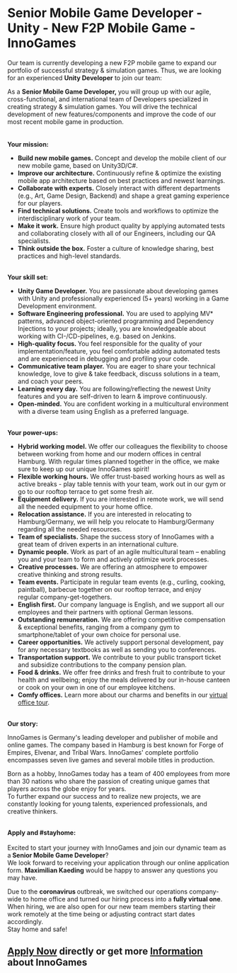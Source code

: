 <h1>Senior Mobile Game Developer - Unity - New F2P Mobile Game - InnoGames</h1>
<p><span>Our team is currently developing a new F2P mobile game to expand our portfolio of successful strategy &amp; simulation games. Thus,&nbsp;</span><span>we are looking for an experienced&nbsp;</span><strong><span>Unity Developer</span></strong><span>&nbsp;to join our team:</span></p><p><span>As a&nbsp;</span><strong>Senior Mobile Game Developer,&nbsp;</strong><span>you will group up with our agile, cross-functional, and international team of Developers specialized in creating strategy &amp; simulation games. You will drive the technical development of new features/components and improve the code of our most recent mobile game in production.<br /></span><br /><br /><strong></strong><strong>Your mission:</strong><strong>&nbsp;</strong></p><ul><li><strong>Build new mobile games.</strong><span>&nbsp;</span>Concept and develop the mobile client of our new mobile game, based on Unity3D/C#.</li><li><strong>Improve our architecture.</strong><span>&nbsp;</span>Continuously refine &amp; optimize the existing mobile app architecture based on best practices and newest learnings.</li><li><strong>Collaborate with experts.</strong><span>&nbsp;Closely i</span>nteract with different departments (e.g., Art, Game Design, Backend) and shape a great gaming experience for our players.</li><li><strong>Find technical solutions.</strong><span>&nbsp;</span>Create tools and workflows to optimize the interdisciplinary work of your team.</li><li><strong>Make it work.</strong><span>&nbsp;</span>Ensure high product quality by applying automated tests and collaborating closely with all of our Engineers, including our QA specialists.</li><li><strong>Think outside the box.</strong><span>&nbsp;</span>Foster a culture of knowledge sharing, best practices and high-level standards.</li></ul><p><strong><br />Your skill set:</strong></p><ul><li><span><strong>Unity Game Developer.</strong>&nbsp;You are passionate about developing games with Unity and professionally experienced (5+ years) working in a Game Development environment.</span></li><li><span><strong>Software Engineering professional.</strong>&nbsp;You are used to applying MV* patterns, advanced object-oriented programming and Dependency Injections to your projects; ideally, you are knowledgeable about working with CI-/CD-pipelines, e.g. based on Jenkins.</span></li><li><span><strong>High-quality focus.&nbsp;</strong>You feel responsible for the quality of your implementation/feature, you feel comfortable adding automated tests and are experienced in debugging and profiling your code.</span></li><li><span><strong>Communicative team player.</strong>&nbsp;You are eager to share your technical knowledge, love to give &amp; take feedback,&nbsp;discuss solutions in a team, and coach your peers.</span></li><li><strong>Learning every day.</strong><span>&nbsp;</span>You are following/reflecting the newest Unity features and you&nbsp;are self-driven to learn &amp; improve continuously.</li><li><span><strong>Open-minded.</strong>&nbsp;You are confident working in a multicultural environment with a diverse team using English as a preferred language.</span></li></ul><p><strong><br />Your power-ups:</strong></p><ul><li><strong>Hybrid working model.&nbsp;</strong><span>We offer our colleagues the flexibility to choose between working from home and our modern offices in central Hamburg. With regular times planned together in the office, we make sure to keep up our unique InnoGames spirit!</span></li><li><span><strong>Flexible working hours.</strong>&nbsp;</span>We offer&nbsp;trust-based working hours as well as active breaks -&nbsp;<span>play table tennis with your team, work out in our gym or go to our rooftop terrace to get some fresh air.</span></li><li><span><strong>Equipment delivery.</strong></span><span>&nbsp;</span>If you are interested in remote work, we will send all the needed equipment to your home office.</li><li><span><strong>Relocation assistance.</strong>&nbsp;</span>If you are interested in relocating to Hamburg/Germany, we will help you relocate to Hamburg/Germany regarding all the needed resources.</li><li><span><strong>Team of specialists.</strong>&nbsp;</span>Shape the success story of InnoGames with a great team of driven experts in an international culture.</li><li><span><strong>Dynamic people.</strong></span><span>&nbsp;</span>Work as part of an agile multicultural team&nbsp;&ndash; enabling you and your team to form and actively optimize work processes.</li><li><span><strong>Creative processes.</strong></span><span>&nbsp;</span>We are offering an atmosphere to empower creative thinking and strong results.</li><li><span><strong>Team events.</strong>&nbsp;</span>Participate in regular team events (e.g., curling, cooking, paintball), barbecue together on our rooftop terrace, and enjoy regular&nbsp;company-get-togethers.</li><li><span><strong>English first.</strong>&nbsp;</span>Our company language is English,&nbsp;and&nbsp;we support all our employees and their partners with optional German&nbsp;lessons.</li><li><span><strong>Outstanding remuneration.</strong>&nbsp;</span>We are offering competitive compensation &amp; exceptional benefits, ranging from a company gym to smartphone/tablet of your own choice for personal use.</li><li><span><strong>Career opportunities.</strong>&nbsp;</span>We actively support personal development, pay for any necessary textbooks as well as sending you to conferences.</li><li><span><strong>Transportation support.</strong>&nbsp;</span>We contribute to your public transport ticket and subsidize contributions to the company pension plan.</li><li><span><strong>Food &amp; drinks.</strong>&nbsp;</span>We offer free drinks and fresh fruit to contribute to your health and wellbeing; enjoy the meals delivered by our in-house canteen or cook on your own in one of our employee kitchens.</li><li><span><strong>Comfy offices.</strong></span><span>&nbsp;</span>Learn more about our charms and benefits in our<span>&nbsp;</span><span><a href="https://www.youtube.com/watch?v=yZR6GlDxRag&amp;feature=youtu.be" rel="nofollow">virtual office tour</a>.</span></li></ul><p><strong><br />Our story:</strong></p><p>InnoGames is Germany's leading developer and publisher of mobile and online games. The company based in Hamburg is best known for Forge of Empires, Elvenar, and Tribal Wars. InnoGames' complete portfolio encompasses seven live games and several mobile titles in production.</p><p>Born as a hobby, InnoGames today has a team of 400 employees from more than 30 nations who share the passion of creating unique games that players across the globe enjoy for years.<br />To further expand our success and to realize new projects, we are constantly looking for young talents, experienced professionals, and creative thinkers.</p><p><span><br /><strong>Apply and #stayhome:</strong><br /><br />Excited to start your journey with InnoGames and join our dynamic team as a<strong>&nbsp;Senior Mobile Game Developer</strong>?<br /></span><span>We look forward to receiving your application through our online application form.&nbsp;<strong>Maximilian Kaeding</strong>&nbsp;would be happy to answer any questions you may have.</span></p><p>Due to the&nbsp;<strong>coronavirus&nbsp;</strong>outbreak, we switched our operations company-wide to home office and turned our hiring process into&nbsp;a&nbsp;<strong>fully virtual one</strong>. When hiring, we are also open for our new team members starting their work remotely at the time being or adjusting contract start dates accordingly.<br />Stay home and safe!</p>

<h2><a href="https://jobs.jobvite.com/careers/innogames/job/oIAjffwA/apply?__jvst=Job+Board&__jvsd=github_jobs_repo">Apply Now</a> directly or get more <a href="https://www.innogames.com/career/detail/job/senior-mobile-game-developer-unity-new-f2p-mobile-game-innogames/?s=github_jobs_repo">Information</a> about InnoGames</h2>